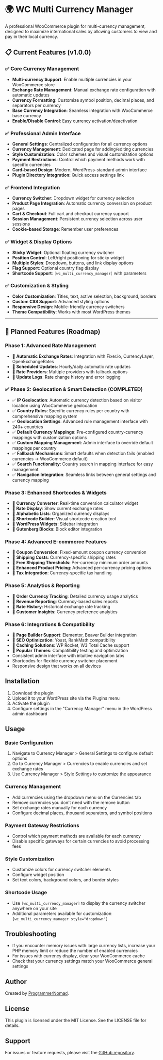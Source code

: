 # 🌍 WC Multi Currency Manager

A professional WooCommerce plugin for multi-currency management, designed to maximize international sales by allowing customers to view and pay in their local currency.

## 📋 **Current Features (v1.0.0)**

### ✅ **Core Currency Management**
- **Multi-currency Support**: Enable multiple currencies in your WooCommerce store
- **Exchange Rate Management**: Manual exchange rate configuration with automatic updates
- **Currency Formatting**: Customize symbol position, decimal places, and separators per currency
- **Base Currency Integration**: Seamless integration with WooCommerce base currency
- **Enable/Disable Control**: Easy currency activation/deactivation

### ✅ **Professional Admin Interface**
- **General Settings**: Centralized configuration for all currency options
- **Currency Management**: Dedicated page for adding/editing currencies
- **Style Customization**: Color schemes and visual customization options
- **Payment Restrictions**: Control which payment methods work with specific currencies
- **Card-based Design**: Modern, WordPress-standard admin interface
- **Plugin Directory Integration**: Quick access settings link

### ✅ **Frontend Integration**
- **Currency Switcher**: Dropdown widget for currency selection
- **Product Page Integration**: Automatic currency conversion on product pages
- **Cart & Checkout**: Full cart and checkout currency support
- **Session Management**: Persistent currency selection across user sessions
- **Cookie-based Storage**: Remember user preferences

### ✅ **Widget & Display Options**
- **Sticky Widget**: Optional floating currency switcher
- **Position Control**: Left/right positioning for sticky widget
- **Multiple Styles**: Dropdown, buttons, and link display options
- **Flag Support**: Optional country flag display
- **Shortcode Support**: `[wc_multi_currency_manager]` with parameters

### ✅ **Customization & Styling**
- **Color Customization**: Titles, text, active selection, background, borders
- **Custom CSS Support**: Advanced styling options
- **Responsive Design**: Mobile-friendly currency switchers
- **Theme Compatibility**: Works with most WordPress themes

---

## 🚀 **Planned Features (Roadmap)**

### **Phase 1: Advanced Rate Management**
- 🔲 **Automatic Exchange Rates**: Integration with Fixer.io, CurrencyLayer, OpenExchangeRates
- 🔲 **Scheduled Updates**: Hourly/daily automatic rate updates
- 🔲 **Rate Providers**: Multiple providers with fallback options
- 🔲 **Update Logs**: Rate change history and error logging

### ✅ **Phase 2: Geolocation & Smart Detection (COMPLETED)**
- ✅ **IP Geolocation**: Automatic currency detection based on visitor location using WooCommerce geolocation
- ✅ **Country Rules**: Specific currency rules per country with comprehensive mapping system
- ✅ **Geolocation Settings**: Advanced rule management interface with 240+ countries
- ✅ **Default Currency Mappings**: Pre-configured country-currency mappings with customization options
- ✅ **Custom Mapping Management**: Admin interface to override default mappings per country
- ✅ **Fallback Mechanisms**: Smart defaults when detection fails (enabled currencies → WooCommerce default)
- ✅ **Search Functionality**: Country search in mapping interface for easy management
- ✅ **Navigation Integration**: Seamless links between general settings and currency mapping

### **Phase 3: Enhanced Shortcodes & Widgets**
- 🔲 **Currency Converter**: Real-time conversion calculator widget
- 🔲 **Rate Display**: Show current exchange rates
- 🔲 **Alphabetic Lists**: Organized currency displays
- 🔲 **Shortcode Builder**: Visual shortcode creation tool
- 🔲 **WordPress Widgets**: Sidebar integration
- 🔲 **Gutenberg Blocks**: Block editor integration

### **Phase 4: Advanced E-commerce Features**
- 🔲 **Coupon Conversion**: Fixed-amount coupon currency conversion
- 🔲 **Shipping Costs**: Currency-specific shipping rates
- 🔲 **Free Shipping Thresholds**: Per-currency minimum order amounts
- 🔲 **Enhanced Product Pricing**: Advanced per-currency pricing options
- 🔲 **Tax Integration**: Currency-specific tax handling

### **Phase 5: Analytics & Reporting**
- 🔲 **Order Currency Tracking**: Detailed currency usage analytics
- 🔲 **Revenue Reporting**: Currency-based sales reports
- 🔲 **Rate History**: Historical exchange rate tracking
- 🔲 **Customer Insights**: Currency preference analytics

### **Phase 6: Integrations & Compatibility**
- 🔲 **Page Builder Support**: Elementor, Beaver Builder integration
- 🔲 **SEO Optimization**: Yoast, RankMath compatibility
- 🔲 **Caching Solutions**: WP Rocket, W3 Total Cache support
- 🔲 **Popular Themes**: Compatibility testing and optimization
- Consistent admin interface with intuitive navigation tabs
- Shortcodes for flexible currency switcher placement
- Responsive design that works on all devices

## Installation
1. Download the plugin
2. Upload it to your WordPress site via the Plugins menu
3. Activate the plugin
4. Configure settings in the "Currency Manager" menu in the WordPress admin dashboard

## Usage

### **Basic Configuration**
1. Navigate to Currency Manager > General Settings to configure default options
2. Go to Currency Manager > Currencies to enable currencies and set exchange rates
3. Use Currency Manager > Style Settings to customize the appearance

### **Currency Management**
- Add currencies using the dropdown menu on the Currencies tab
- Remove currencies you don't need with the remove button
- Set exchange rates manually for each currency
- Configure decimal places, thousand separators, and symbol positions

### **Payment Gateway Restrictions**
- Control which payment methods are available for each currency
- Disable specific gateways for certain currencies to avoid processing fees

### **Style Customization**
- Customize colors for currency switcher elements
- Configure widget position
- Set text colors, background colors, and border styles

### **Shortcode Usage**
- Use `[wc_multi_currency_manager]` to display the currency switcher anywhere on your site
- Additional parameters available for customization: `[wc_multi_currency_manager style="dropdown"]`

## Troubleshooting
- If you encounter memory issues with large currency lists, increase your PHP memory limit or reduce the number of enabled currencies
- For issues with currency display, clear your WooCommerce cache
- Check that your currency settings match your WooCommerce general settings

## Author
Created by [ProgrammerNomad](https://github.com/ProgrammerNomad).

## License
This plugin is licensed under the MIT License. See the LICENSE file for details.

## Support
For issues or feature requests, please visit the [GitHub repository](https://github.com/ProgrammerNomad).